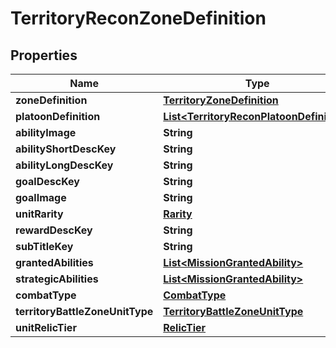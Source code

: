 

# TerritoryReconZoneDefinition


## Properties

| Name | Type | Description | Notes |
|------------ | ------------- | ------------- | -------------|
|**zoneDefinition** | [**TerritoryZoneDefinition**](TerritoryZoneDefinition.md) |  |  [optional] |
|**platoonDefinition** | [**List&lt;TerritoryReconPlatoonDefinition&gt;**](TerritoryReconPlatoonDefinition.md) |  |  [optional] |
|**abilityImage** | **String** |  |  [optional] |
|**abilityShortDescKey** | **String** |  |  [optional] |
|**abilityLongDescKey** | **String** |  |  [optional] |
|**goalDescKey** | **String** |  |  [optional] |
|**goalImage** | **String** |  |  [optional] |
|**unitRarity** | [**Rarity**](Rarity.md) |  |  [optional] |
|**rewardDescKey** | **String** |  |  [optional] |
|**subTitleKey** | **String** |  |  [optional] |
|**grantedAbilities** | [**List&lt;MissionGrantedAbility&gt;**](MissionGrantedAbility.md) |  |  [optional] |
|**strategicAbilities** | [**List&lt;MissionGrantedAbility&gt;**](MissionGrantedAbility.md) |  |  [optional] |
|**combatType** | [**CombatType**](CombatType.md) |  |  [optional] |
|**territoryBattleZoneUnitType** | [**TerritoryBattleZoneUnitType**](TerritoryBattleZoneUnitType.md) |  |  [optional] |
|**unitRelicTier** | [**RelicTier**](RelicTier.md) |  |  [optional] |



